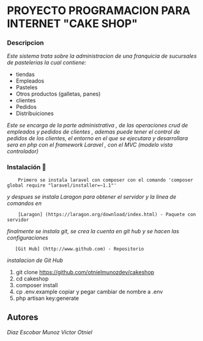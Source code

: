 # PROYECTO PROGRAMACION PARA INTERNET "CAKE SHOP"


### Descripcion 
_Este sistema trata sobre la administracion de una franquicia de sucursales de pastelerias la cual contiene:_

- tiendas
- Empleados
- Pasteles
- Otros productos (galletas, panes)
- clientes
- Pedidos
- Distribuiciones

_Este se encarga de la parte administrativa , de las operaciones crud de empleados y pedidos de clientes , ademas puede tener el control de pedidos de los clientes, el entorno en el que se ejecutara y desarrollara sera en php con el framework Laravel , con el MVC (modelo vista controlador)_

### Instalación 🔧
```
    Primero se instala laravel con composer con el comando 'composer global require "laravel/installer=~1.1"'
```
_y despues  se instala Laragon para obtener el servidor y la linea de comandos en_

```
    [Laragon] (https://laragon.org/download/index.html) - Paquete con servidor
```

_finalmente se instala git, se crea la cuenta en git hub y se hacen las configuraciones_

```
   [Git Hub] (http://www.github.com) - Repositorio
```
   _instalacion de Git Hub_
   1. git clone https://github.com/otnielmunozdev/cakeshop 
   2. cd cakeshop 
   3. composer install
   4. cp .env.example copiar y pegar cambiar de nombre a .env
   5. php artisan key:generate
    

## Autores 
_Diaz Escobar Munoz Victor Otniel_
